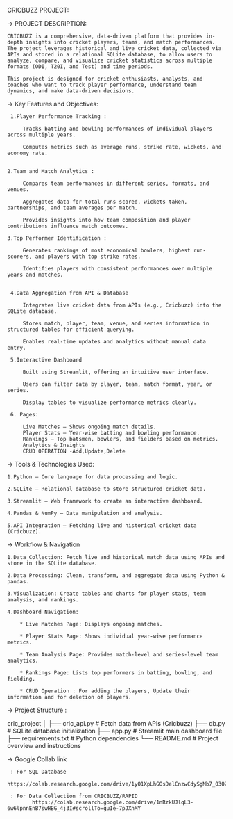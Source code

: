 CRICBUZZ PROJECT:

-> PROJECT DESCRIPTION:

    CRICBUZZ is a comprehensive, data-driven platform that provides in-depth insights into cricket players, teams, and match performances. The project leverages historical and live cricket data, collected via APIs and stored in a relational SQLite database, to allow users to analyze, compare, and visualize cricket statistics across multiple formats (ODI, T20I, and Test) and time periods.

    This project is designed for cricket enthusiasts, analysts, and coaches who want to track player performance, understand team dynamics, and make data-driven decisions.

-> Key Features and Objectives:

     1.Player Performance Tracking :

         Tracks batting and bowling performances of individual players across multiple years.

         Computes metrics such as average runs, strike rate, wickets, and economy rate.


    2.Team and Match Analytics :

         Compares team performances in different series, formats, and venues.

         Aggregates data for total runs scored, wickets taken, partnerships, and team averages per match.

         Provides insights into how team composition and player contributions influence match outcomes.

    3.Top Performer Identification :

         Generates rankings of most economical bowlers, highest run-scorers, and players with top strike rates.

         Identifies players with consistent performances over multiple years and matches.


     4.Data Aggregation from API & Database

         Integrates live cricket data from APIs (e.g., Cricbuzz) into the SQLite database.

         Stores match, player, team, venue, and series information in structured tables for efficient querying.

         Enables real-time updates and analytics without manual data entry.

     5.Interactive Dashboard

         Built using Streamlit, offering an intuitive user interface.

         Users can filter data by player, team, match format, year, or series.

         Display tables to visualize performance metrics clearly.

     6. Pages:

         Live Matches – Shows ongoing match details.
         Player Stats – Year-wise batting and bowling performance.
         Rankings – Top batsmen, bowlers, and fielders based on metrics.
         Analytics & Insights
         CRUD OPERATION -Add,Update,Delete

-> Tools & Technologies Used:

    1.Python – Core language for data processing and logic.

    2.SQLite – Relational database to store structured cricket data.

    3.Streamlit – Web framework to create an interactive dashboard.

    4.Pandas & NumPy – Data manipulation and analysis.

    5.API Integration – Fetching live and historical cricket data (Cricbuzz).

-> Workflow & Navigation

    1.Data Collection: Fetch live and historical match data using APIs and store in the SQLite database.

    2.Data Processing: Clean, transform, and aggregate data using Python & pandas.

    3.Visualization: Create tables and charts for player stats, team analysis, and rankings.

    4.Dashboard Navigation:

        * Live Matches Page: Displays ongoing matches.

        * Player Stats Page: Shows individual year-wise performance metrics.

        * Team Analysis Page: Provides match-level and series-level team analytics.

        * Rankings Page: Lists top performers in batting, bowling, and fielding.

        * CRUD Operation : For adding the players, Update their information and for deletion of players.

-> Project Structure :

cric_project
│
├── cric_api.py             # Fetch data from APIs (Cricbuzz)
├── db.py             # SQLite database initialization
├── app.py                  # Streamlit main dashboard file
├── requirements.txt        # Python dependencies
└── README.md               # Project overview and instructions


-> Google Collab link
     
     : For SQL Database
            https://colab.research.google.com/drive/1yO1XpLhGOsDelCnzwCdySgMb7_03OZd7#scrollTo=tgMcHXJkiTN5

     : For Data Collection from CRICBUZZ/RAPID
            https://colab.research.google.com/drive/1nRzkUJlqL3-6w6lpnnEnB7swHBG_4j3I#scrollTo=guIe-7pJXnMY

